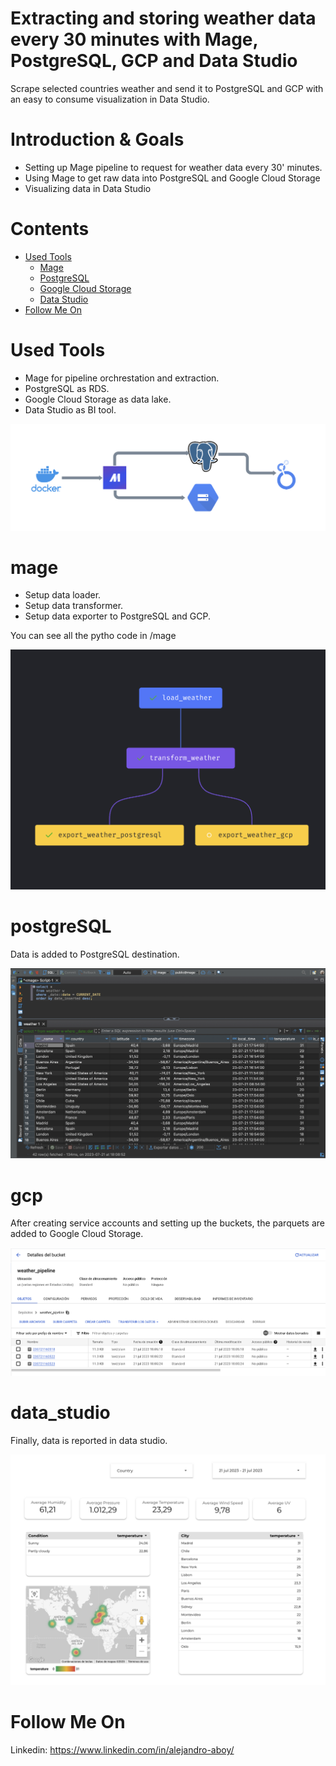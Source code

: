 # Extracting and storing weather data every 30 minutes with Mage, PostgreSQL, GCP and Data Studio
Scrape selected countries weather and send it to PostgreSQL and GCP with an easy to consume visualization in Data Studio.

# Introduction & Goals
- Setting up Mage pipeline to request for weather data every 30' minutes.
- Using Mage to get raw data into PostgreSQL and Google Cloud Storage 
- Visualizing data in Data Studio

# Contents

- [Used Tools](#used-tools)
  - [Mage](#mage)
  - [PostgreSQL](#postgreSQL)
  - [Google Cloud Storage](#gcp)
  - [Data Studio](#data_studio)
- [Follow Me On](#follow-me-on)

# Used Tools
- Mage for pipeline orchrestation and extraction.
- PostgreSQL as RDS.
- Google Cloud Storage as data lake.
- Data Studio as BI tool.

![alt text](images/tools.png)

# mage
- Setup data loader.
- Setup data transformer.
- Setup data exporter to PostgreSQL and GCP.

You can see all the pytho code in /mage

![alt text](images/mage_tree.png)

# postgreSQL

Data is added to PostgreSQL destination.

![alt text](images/postgresql.png)

# gcp

After creating service accounts and setting up the buckets, the parquets are added to Google Cloud Storage.

![alt text](images/gcp.png)

# data_studio

Finally, data is reported in data studio.

![alt text](images/data_studio.png)

# Follow Me On
Linkedin: https://www.linkedin.com/in/alejandro-aboy/ 
